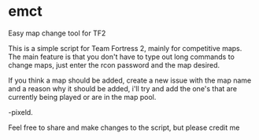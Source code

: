# emct
Easy map change tool for TF2 

This is a simple script for Team Fortress 2, mainly for competitive maps. 
The main feature is that you don't have to type out long commands to change maps, just enter the rcon password and the map desired.

If you think a map should be added, create a new issue with the map name and a reason why it should be added, i'll try and add the one's that are currently being played or are in the map pool.

-pixeld.

Feel free to share and make changes to the script, but please credit me
